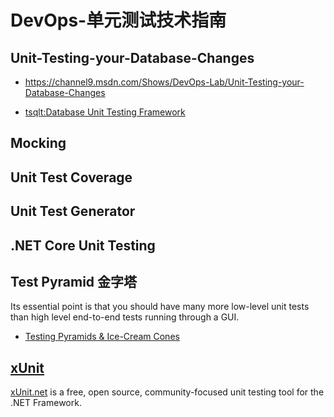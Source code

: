 # DevOps-单元测试技术指南

## Unit-Testing-your-Database-Changes

- https://channel9.msdn.com/Shows/DevOps-Lab/Unit-Testing-your-Database-Changes

- [tsqlt:Database Unit Testing Framework](tsqlt.org)

## Mocking

## Unit Test Coverage

## Unit Test Generator

## .NET Core Unit Testing


## Test Pyramid 金字塔

Its essential point is that you should have many more low-level unit tests than high level end-to-end tests running through a GUI.

- [Testing Pyramids & Ice-Cream Cones](https://watirmelon.blog/testing-pyramids/)

## [xUnit](./docs/xunit.md)

[xUnit.net](https://github.com/xunit/xunit) is a free, open source, community-focused unit testing tool for the .NET Framework.


